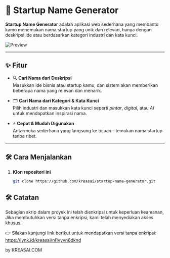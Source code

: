 # 🚀 Startup Name Generator

**Startup Name Generator** adalah aplikasi web sederhana yang membantu kamu menemukan nama startup yang unik dan relevan, hanya dengan deskripsi ide atau berdasarkan kategori industri dan kata kunci.

![Preview](preview.png) <!-- opsional: bisa dihapus jika tidak ada gambar -->

---

## ✨ Fitur

- 🔍 **Cari Nama dari Deskripsi**  
  Masukkan ide bisnis atau startup kamu, dan sistem akan memberikan beberapa nama yang relevan dan menarik.

- 🗂️ **Cari Nama dari Kategori & Kata Kunci**  
  Pilih industri dan masukkan kata kunci seperti *pintar*, *digital*, atau *AI* untuk mendapatkan inspirasi nama.

- ⚡ **Cepat & Mudah Digunakan**  
  Antarmuka sederhana yang langsung ke tujuan—temukan nama startup tanpa ribet.

---

## 🛠️ Cara Menjalankan

1. **Klon repositori ini**  
   ```bash
   git clone https://github.com/kreasai/startup-name-generator.git

## 🛠️ Catatan 

Sebagian skrip dalam proyek ini telah dienkripsi untuk keperluan keamanan,
Jika membutuhkan versi tanpa enkripsi, kami telah menyediakan akses khusus.

👉 Silakan kunjungi link berikut untuk mendapatkan versi tanpa enkripsi:
https://lynk.id/kreasai/nl1vyvn6dknd

by KREASAI.COM